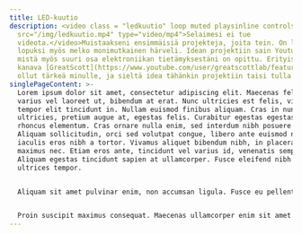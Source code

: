 ```yaml
---
title: LED-kuutio
description: <video class = "ledkuutio" loop muted playsinline controls><source
  src="/img/ledkuutio.mp4" type="video/mp4">Selaimesi ei tue
  videota.</video>Muistaakseni ensimmäisiä projekteja, joita tein. On loppujen
  lopuksi myös melko monimutkainen härveli. Idean projektiin sain Youtubesta,
  mistä myös suuri osa elektroniikan tietämyksestäni on opittu. Erityisesti
  kanava [GreatScott](https://www.youtube.com/user/greatscottlab/featured) on
  ollut tärkeä minulle, ja sieltä idea tähänkin projektiin taisi tulla.
singlePageContent: >-
  Lorem ipsum dolor sit amet, consectetur adipiscing elit. Maecenas felis ex,
  varius vel laoreet ut, bibendum at erat. Nunc ultricies est felis, vitae
  tempor elit tincidunt in. Nullam euismod finibus aliquam. Cras in nunc
  ultricies, pretium augue at, egestas felis. Curabitur egestas egestas magna
  rhoncus elementum. Cras ornare nulla enim, sed interdum nibh posuere vehicula.
  Aliquam sollicitudin, orci sed volutpat congue, libero ante euismod nulla, non
  iaculis eros nibh a tortor. Vivamus aliquet bibendum nibh, in placerat odio
  maximus nec. Etiam eros ante, tincidunt vel varius id, venenatis semper justo.
  Aliquam egestas tincidunt sapien at ullamcorper. Fusce eleifend nibh ut
  ultrices tempor.


  Aliquam sit amet pulvinar enim, non accumsan ligula. Fusce eu pellentesque justo, vitae vestibulum mi. Interdum et malesuada fames ac ante ipsum primis in faucibus. Aliquam at porttitor quam. Aenean elementum consequat elit non semper. Sed at pulvinar quam. Nam placerat turpis ac laoreet scelerisque.


  Proin suscipit maximus consequat. Maecenas ullamcorper enim sit amet mollis vehicula. Mauris porta tincidunt turpis vitae ultrices. Aliquam ut sagittis tellus, in congue nunc. Vivamus condimentum a nisl eget accumsan. Ut faucibus tincidunt tincidunt. Suspendisse viverra dui arcu, in fermentum lectus commodo et. Donec placerat justo ac commodo scelerisque. Duis iaculis tempor justo, nec ullamcorper est dapibus sit amet. Maecenas eget nibh ligula. Pellentesque turpis lorem, bibendum non augue at, molestie efficitur felis. Cras vestibulum mattis varius. Maecenas metus arcu, tincidunt ut sagittis non, ullamcorper vitae ante.
---
```

